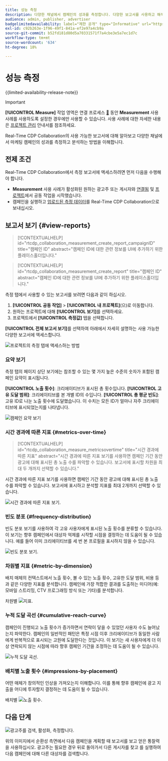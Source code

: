```yaml
---
title: 성능 측정
description: 다양한 채널에서 캠페인의 성과를 측정합니다. 다양한 보고서를 사용하고 해석하는 방법을 알아봅니다.
audience: admin, publisher, advertiser
badgelimitedavailability: label="제한 공개" type="Informative" url="https://helpx.adobe.com/legal/product-descriptions/real-time-customer-data-platform-collaboration.html newtab=true"
exl-id: c92b263e-1f96-49f1-841a-ef2e97a4cb9a
source-git-commit: b52fd181d80d5a70331571f7a4cbe3e5a7ec1d7c
workflow-type: tm+mt
source-wordcount: '634'
ht-degree: 18%

---
```


# 성능 측정

{{limited-availability-release-note}}

>[!IMPORTANT]
>
>**[!UICONTROL Measure]** 작업 영역은 연결 프로세스 [&#128279;](../connect/establishing-connections.md#connection-settings) 동안 **Measurement** 사용 사례를 사용하도록 설정한 경우에만 사용할 수 있습니다.  사용 사례에 대한 자세한 내용은 [프로젝트 관리](./manage-projects.md#project-use-cases) 안내서를 참조하세요.

Real-Time CDP Collaboration의 사용 가능한 보고서에 대해 알아보고 다양한 채널에서 마케팅 캠페인의 성과를 측정하고 분석하는 방법을 이해합니다.

## 전제 조건

Real-Time CDP Collaboration에서 측정 보고서에 액세스하려면 먼저 다음을 수행해야 합니다.

* **Measurement** 사용 사례가 활성화된 원하는 광고주 또는 게시자와 [연결됨](/help/guide/connect/establishing-connections.md) 및 [프로젝트](/help/guide/collaborate/manage-projects.md)에서 공동 작업을 시작했습니다.
* 캠페인을 실행하고 [업로드된 측정 데이터](/help/guide/setup/onboard-measurement-data.md)를 Real-Time CDP Collaboration으로 보내십시오.

<!--

## Create a report {#create-report}

Hidden until functionality is live. At that point, move the contextualhelp from below into this section. 

The syntax rtcdp_collaboration_measurement_create_report is currently implemented in the UI. However, a preference would be to imlement the other contextualhelp ID from below instead, since that explicitly includes campaignID in the syntax. Need to sync up with UI team. More details in CORE-116991.

-->

## 보고서 보기 {#view-reports}

>[!CONTEXTUALHELP]
>id="rtcdp_collaboration_measurement_create_report_campaignID"
>title="캠페인 ID"
>abstract="캠페인 ID에 대한 관련 정보를 UI에 추가하기 위한 플레이스홀더입니다."

>[!CONTEXTUALHELP]
>id="rtcdp_collaboration_measurement_create_report"
>title="캠페인 ID"
>abstract="캠페인 ID에 대한 관련 정보를 UI에 추가하기 위한 플레이스홀더입니다."

측정 탭에서 사용할 수 있는 보고서를 보려면 다음과 같이 하십시오.

1. **[!UICONTROL 공동 작업]** > **[!UICONTROL 내 프로젝트]**(으)로 이동합니다.
2. 원하는 프로젝트에 대해 **[!UICONTROL 보기]**&#x200B;를 선택하세요.
3. 프로젝트에서 **[!UICONTROL 측정값]** 탭을 선택합니다.

**[!UICONTROL 전체 보고서 보기]**&#x200B;를 선택하여 아래에서 자세히 설명하는 사용 가능한 다양한 보고서에 액세스합니다.

![프로젝트의 측정 탭에 액세스하는 방법](/help/assets/collaborate/measure/measurement.gif)

### 요약 보기

측정 탭의 페이지 상단 보기에는 참조할 수 있는 몇 가지 높은 수준의 숫자가 포함된 캠페인 요약이 표시됩니다.

**[!UICONTROL 노출 횟수]**: 크리에이티브가 표시된 총 횟수입니다.
**[!UICONTROL 고유 도달 범위]**: 크리에이티브를 본 개별 ID의 수입니다.
**[!UICONTROL 총 평균 빈도]**: 고유 ID로 나눈 노출 횟수에 도달했습니다. 이 수치는 모든 ID가 얼마나 자주 크리에이티브에 표시되었는지를 나타냅니다.

![캠페인 요약 보기](/help/assets/collaborate/measure/campaign-summary.png)

### 시간 경과에 따른 지표 {#metrics-over-time}

>[!CONTEXTUALHELP]
>id="rtcdp_collaboration_measure_metricsovertime"
>title="시간 경과에 따른 지표"
>abstract="시간 경과에 따른 지표 보기를 사용하면 캠페인 기간 동안 광고에 대해 표시된 총 노출 수를 파악할 수 있습니다. 보고서에 표시할 차원을 최대 두 개까지 선택할 수 있습니다."

시간 경과에 따른 지표 보기를 사용하면 캠페인 기간 동안 광고에 대해 표시된 총 노출 수를 파악할 수 있습니다. 보고서에 표시하고 분석할 지표를 최대 2개까지 선택할 수 있습니다.

![시간 경과에 따른 지표 보기.](/help/assets/collaborate/measure/metrics-over-time.png)

### 빈도 분포 {#frequency-distribution}

빈도 분포 보기를 사용하여 각 고유 사용자에게 표시된 노출 횟수를 분류할 수 있습니다. 이 보기는 향후 캠페인에서 대상자 억제를 시작할 시점을 결정하는 데 도움이 될 수 있습니다. 예를 들어 이미 크리에이티브를 세 번 본 프로필을 표시하지 않을 수 있습니다.

![빈도 분포 보기.](/help/assets/collaborate/measure/frequency-distribution.gif)

### 차원별 지표 {#metric-by-dimension}

배치 매체의 컨텍스트에서 노출 횟수, 볼 수 있는 노출 횟수, 고유한 도달 범위, 비용 등과 같은 다양한 지표를 분석합니다. 캠페인에 가장 적합한 결과를 도출하는 미디어(예: 모바일 스트리밍, CTV 프로그래밍 방식 또는 기타)를 분석합니다.

차원별 ![지표.](/help/assets/collaborate/measure/metric-by-dimension.png)

### 누적 도달 곡선 {#cumulative-reach-curve}

캠페인이 진행되고 노출 횟수가 증가하면서 연락이 닿을 수 있었던 사용자 수도 늘어났는지 파악한다. 캠페인의 일반적인 패턴은 특정 시점 이후 크리에이티브가 동일한 사람에게 반복적으로 표시되는 고원에 도달한다는 것입니다. 이 보기는 새 사용자에게 더 이상 연락되지 않는 시점에 따라 향후 캠페인 기간을 조정하는 데 도움이 될 수 있습니다.

![누적 도달 곡선.](/help/assets/collaborate/measure/cumulative-reach-curve.png)

### 배치별 노출 횟수 {#impressions-by-placement}

어떤 매체가 창의적인 인상을 가져오는지 이해합니다. 이를 통해 향후 캠페인에 광고 지출을 어디에 투자할지 결정하는 데 도움이 될 수 있습니다.

배치별 ![노출 횟수.](/help/assets/collaborate/measure/impressions-by-placement.png)

## 다음 단계

![광고주를 검색, 활성화, 측정합니다.](/help/assets/end-to-end-workflow/discover-activate-measure.png)

위의 이미지에서 순환성 측면에서 다음 캠페인을 계획할 때 보고서를 보고 얻은 통찰력을 사용하십시오. 광고주는 필요한 경우 뒤로 돌아가서 다른 게시자를 찾고 를 실행하여 다음 캠페인에 대해 다른 대상자를 검색합니다.
